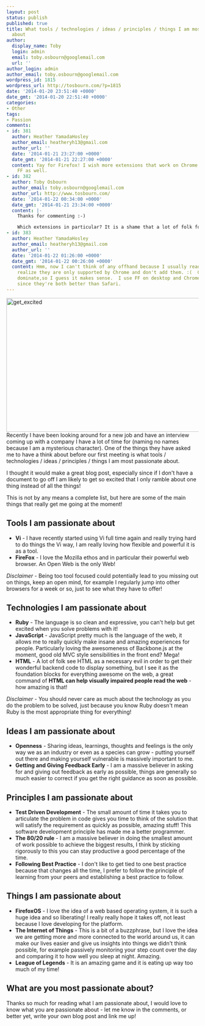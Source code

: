 ```yaml
---
layout: post
status: publish
published: true
title: What tools / technologies / ideas / principles / things I am most passionate
  about
author:
  display_name: Toby
  login: admin
  email: toby.osbourn@googlemail.com
  url: ''
author_login: admin
author_email: toby.osbourn@googlemail.com
wordpress_id: 1815
wordpress_url: http://tosbourn.com/?p=1815
date: '2014-01-20 23:51:40 +0000'
date_gmt: '2014-01-20 22:51:40 +0000'
categories:
- Other
tags:
- Passion
comments:
- id: 381
  author: Heather YamadaHosley
  author_email: heatheryh13@gmail.com
  author_url: ''
  date: '2014-01-21 23:27:00 +0000'
  date_gmt: '2014-01-21 22:27:00 +0000'
  content: Yay for Firefox! I wish more extensions that work on Chrome worked for
    FF as well.
- id: 382
  author: Toby Osbourn
  author_email: toby.osbourn@googlemail.com
  author_url: http://www.tosbourn.com/
  date: '2014-01-22 00:34:00 +0000'
  date_gmt: '2014-01-21 23:34:00 +0000'
  content: |-
    Thanks for commenting :-)

    Which extensions in particular? It is a shame that a lot of folk focus on Chrome and leave out other browsers, but I can see why they do it :-)
- id: 383
  author: Heather YamadaHosley
  author_email: heatheryh13@gmail.com
  author_url: ''
  date: '2014-01-22 01:26:00 +0000'
  date_gmt: '2014-01-22 00:26:00 +0000'
  content: Hmm, now I can't think of any offhand because I usually read about them,
    realize they are only supported by Chrome and don't add them. :(  Chrome does
    dominate,so I guess it makes sense.  I use FF on desktop and Chrome on mobile
    since they're both better than Safari.
---
```

<p><img class="aligncenter size-large wp-image-1817" src="http://tosbourn.com/wp-content/uploads/2014/01/get_excited-1024x576.jpg" alt="get_excited" width="625" height="351" />Recently I have been looking around for a new job and have an interview coming up with a company I have a lot of time for (naming no names because I am a mysterious character). One of the things they have asked me to have a think about before our first meeting is what tools / technologies / ideas / principles / things I am most passionate about.</p>
<p>I thought it would make a great blog post, especially since if I don't have a document to go off I am likely to get so excited that I only ramble about one thing instead of all the things!</p>
<p>This is not by any means a complete list, but here are some of the main things that really get me going at the moment!</p>
<h2>Tools I am passionate about</h2>
<ul>
<li><strong>Vi</strong> - I have recently started using Vi full time again and really trying hard to do things the Vi way, I am really loving how flexible and powerful it is as a tool.</li>
<li><strong>FireFox</strong> - I love the Mozilla ethos and in particular their powerful web browser. An Open Web is the only Web!</li>
</ul>
<p><em>Disclaimer</em> - Being too tool focused could potentially lead to you missing out on things, keep an open mind, for example I regularly jump into other browsers for a week or so, just to see what they have to offer!</p>
<h2>Technologies I am passionate about</h2>
<ul>
<li><strong>Ruby</strong> - The language is so clean and expressive, you can't help but get excited when you solve problems with it!</li>
<li><strong>JavaScript</strong> - JavaScript pretty much is the language of the web, it allows me to really quickly make insane and amazing experiences for people. Particularly loving the awesomeness of Backbone.js at the moment, good old MVC style sensibilities in the front end? Mega!</li>
<li><strong>HTML</strong> - A lot of folk see HTML as a necessary evil in order to get their wonderful backend code to display something, but I see it as the foundation blocks for everything awesome on the web, a great command of <strong>HTML can help visually impaired people read the web</strong> - how amazing is that!</li>
</ul>
<p><em>Disclaimer</em> - You should never care as much about the technology as you do the problem to be solved, just because you know Ruby doesn't mean Ruby is the most appropriate thing for everything!</p>
<h2>Ideas I am passionate about</h2>
<ul>
<li><strong>Openness</strong> - Sharing ideas, learnings, thoughts and feelings is the only way we as an industry or even as a species can grow - putting yourself out there and making yourself vulnerable is massively important to me.</li>
<li><strong>Getting and Giving Feedback Early</strong> - I am a massive believer in asking for and giving out feedback as early as possible, things are generally so much easier to correct if you get the right guidance as soon as possible.</li>
</ul>
<h2>Principles I am passionate about</h2>
<ul>
<li><strong>Test Driven Development</strong> - The small amount of time it takes you to articulate the problem in code gives you time to think of the solution that will satisfy the requirement as quickly as possible, amazing stuff! This software development principle has made me a better programmer.</li>
<li><strong>The 80/20 rule</strong> - I am a massive believer in doing the smallest amount of work possible to achieve the biggest results, I think by sticking rigorously to this you can stay productive a good percentage of the time.</li>
<li><strong>Following Best Practice</strong> - I don't like to get tied to one best practice because that changes all the time, I prefer to follow the principle of learning from your peers and establishing a best practice to follow.</li>
</ul>
<h2>Things I am passionate about</h2>
<ul>
<li><strong>FirefoxOS</strong> - I love the idea of a web based operating system, it is such a huge idea and so liberating! I really really hope it takes off, not least because I love developing for the platform.</li>
<li><strong>The Internet of Things</strong> - This is a bit of a buzzphrase, but I love the idea we are getting more and more connected to the world around us, it can make our lives easier and give us insights into things we didn't think possible, for example passively monitoring your step count over the day and comparing it to how well you sleep at night. Amazing.</li>
<li><strong>League of Legends</strong> - It is an amazing game and it is eating up way too much of my time!</li>
</ul>
<h2>What are you most passionate about?</h2>
<p>Thanks so much for reading what I am passionate about, I would love to know what you are passionate about - let me know in the comments, or better yet, write your own blog post and link me up!</p>
